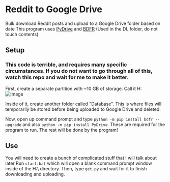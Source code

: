 # Reddit to Google Drive
Bulk download Reddit posts and upload to a Google Drive folder based on date
This program uses [PyDrive](https://pypi.org/project/PyDrive/) and [BDFR](https://github.com/aliparlakci/bulk-downloader-for-reddit) (Used in the DL folder, do not touch contents)

## Setup
### This code is terrible, and requires many specific circumstances. If you do not want to go through all of this, watch this repo and wait for me to make it better.

First, create a separate partition with ~10 GB of storage. Call it H:\
![image](https://user-images.githubusercontent.com/69993704/131233892-eb61c30c-2817-4247-b453-673033acbbfd.png)

Inside of it, create another folder called "Database". This is where files will temporarily be stored before being uploaded to Google Drive and deleted.

Now, open up command prompt and type `python -m pip install bdfr --upgrade` and also `python -m pip install PyDrive`. These are required for the program to run. The rest will be done by the program!

## Use
You will need to create a bunch of complicated stuff that I will talk about later
Run `start.bat` which will open a blank command prompt window inside of the H:\ directory. Then, type `get.py` and wait for it to finish downloading and uploading.
